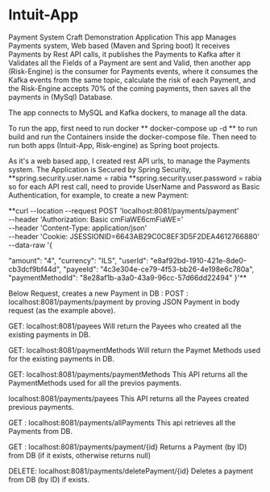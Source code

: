# Intuit-App
Payment System Craft Demonstration Application
This app Manages Payments system, Web based (Maven and Spring boot)
It receives Payments by Rest API calls, it publishes the Payments to Kafka after it Validates all the Fields of a Payment are sent and Valid,
then another app (Risk-Engine) is the consumer for Payments events, where it consumes the Kafka events from the same topic, calculate the risk
of each Payment, and the Risk-Engine accepts 70% of the coming payments, then saves all the payments in (MySql) Database.

The app connects to MySQL and Kafka dockers, to manage all the data.

To run the app, first need to run docker ** docker-compose up -d ** to run build and run the Containers inside the docker-compose file. 
Then need to run both apps (Intuit-App, Risk-engine) as Spring boot projects.

As it's a web based app, I created rest API urls, to manage the Payments system.
The Application is Secured by Spring Security,
**spring.security.user.name = rabia
**spring.security.user.password = rabia
so for each API rest call, need to provide UserName and Password as Basic Authentication,
for example, to create a new Payment: 

**curl --location --request POST 'localhost:8081/payments/payment' \
--header 'Authorization: Basic cmFiaWE6cmFiaWE=' \
--header 'Content-Type: application/json' \
--header 'Cookie: JSESSIONID=6643AB29C0C8EF3D5F2DEA4612766880' \
--data-raw '{

"amount": "4", 
"currency": "ILS", 
"userId": "e8af92bd-1910-421e-8de0-cb3dcf9bf44d",
"payeeId": "4c3e304e-ce79-4f53-bb26-4e198e6c780a", 
"paymentMethodId": "8e28af1b-a3a0-43a9-96cc-57d66dd22494" 
}'**


Below Request, creates a new Payment in DB : 
POST : localhost:8081/payments/payment 
by proving JSON Payment in body request (as the example above). 

GET: localhost:8081/payees
Will return the Payees who created all the existing payments in DB. 

GET: localhost:8081/paymentMethods
Will return the Paymet Methods used for the existing payments in DB. 

GET: localhost:8081/payments/paymentMethods 
This API returns all the PaymentMethods used for all the previos payments. 

localhost:8081/payments/payees
This API returns all the Payees created previous payments.

GET : localhost:8081/payments/allPayments 
This api retrieves all the Payments from DB. 

GET : localhost:8081/payments/payment/{id}
Returns a Payment (by ID) from DB (if it exists, otherwise returns null)

DELETE: localhost:8081/payments/deletePayment/{id}
Deletes a payment from DB (by ID) if exists.
